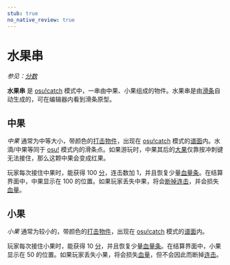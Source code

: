 ```yaml
---
stub: true
no_native_review: true
---
```


# 水果串

*参见：[分数](/wiki/Gameplay/Score)*

**水果串** 是 [osu!catch](/wiki/Game_mode/osu!catch) 模式中，一串由中果、小果组成的物件。水果串是由[滑条](/wiki/Hit_object/Slider)自动生成的，可在编辑器内看到滑条原型。

## 中果

*中果* 通常为中等大小，带颜色的[打击物件](/wiki/Hit_object)，出现在 [osu!catch](/wiki/Game_mode/osu!catch) 模式的[谱面](/wiki/Beatmap)内。水滴/中果等同于 [osu!](/wiki/Game_mode/osu!) 模式内的滑条点。如果游玩时，中果其后的[大果](/wiki/Hit_object/Fruit)仅靠按冲刺键无法接住，那么这颗中果会变成红果。

玩家每次接住中果时，能获得 100 [分](/wiki/Gameplay/Score)，连击数加 1，并且恢复少量[血量条](/wiki/Client/Interface/Health_bar)。在结算界面中，中果显示在 100 的位置。如果玩家丢失中果，将会[断掉连击](/wiki/Gameplay/Judgement/Combobreak)，并会损失[血量](/wiki/Gameplay/Health)。

## 小果

*小果* 通常为较小的，带颜色的[打击物件](/wiki/Hit_object)，出现在 [osu!catch](/wiki/Game_mode/osu!catch) 模式的[谱面](/wiki/Beatmap)内。

玩家每次接住小果时，能获得 10 [分](/wiki/Gameplay/Score)，并且恢复少量[血量条](/wiki/Client/Interface/Health_bar)。在结算界面中，小果显示在 50 的位置。如果玩家丢失小果，将会损失[血量](/wiki/Gameplay/Health)，但不会因此而断掉[连击](/wiki/Gameplay/Combo_(score_multiplier))。

